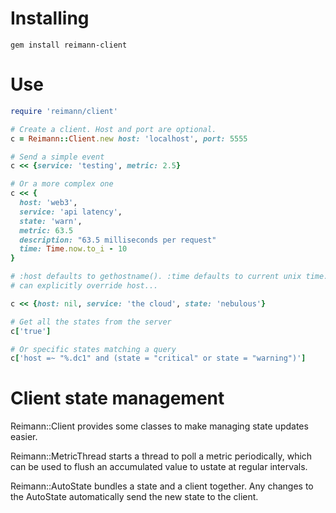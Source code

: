 Installing
==========

    gem install reimann-client

Use
===

``` ruby
require 'reimann/client'

# Create a client. Host and port are optional.
c = Reimann::Client.new host: 'localhost', port: 5555

# Send a simple event
c << {service: 'testing', metric: 2.5}

# Or a more complex one
c << {
  host: 'web3',
  service: 'api latency',
  state: 'warn',
  metric: 63.5
  description: "63.5 milliseconds per request"
  time: Time.now.to_i - 10
}

# :host defaults to gethostname(). :time defaults to current unix time. You
# can explicitly override host...

c << {host: nil, service: 'the cloud', state: 'nebulous'}

# Get all the states from the server
c['true']

# Or specific states matching a query
c['host =~ "%.dc1" and (state = "critical" or state = "warning")']

```

Client state management
=======================

Reimann::Client provides some classes to make managing state updates easier.

Reimann::MetricThread starts a thread to poll a metric periodically, which can
be used to flush an accumulated value to ustate at regular intervals.

Reimann::AutoState bundles a state and a client together. Any changes to the
AutoState automatically send the new state to the client.
